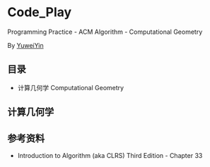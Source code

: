 # Code_Play

Programming Practice - ACM Algorithm - Computational Geometry

By [YuweiYin](https://github.com/YuweiYin)

## 目录

- 计算几何学 Computational Geometry

## 计算几何学

## 参考资料

- Introduction to Algorithm (aka CLRS) Third Edition - Chapter 33
